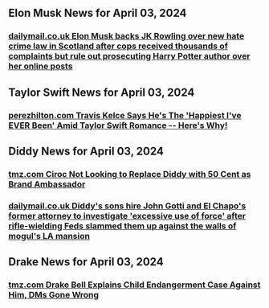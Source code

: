 ## Elon Musk News for April 03, 2024

### [**dailymail.co.uk** 	Elon Musk backs JK Rowling over new hate crime law in Scotland after cops received thousands of complaints but rule out prosecuting Harry Potter author over her online posts](	https://www.dailymail.co.uk/news/article-13268421/elon-musk-backs-jk-rowling-scotland-hate-crime-law-twitter-posts.html?ns_mchannel=rss&amp;ito=1490&amp;ns_campaign=1490)


## Taylor Swift News for April 03, 2024

### [**perezhilton.com** Travis Kelce Says He's The 'Happiest I've EVER Been' Amid Taylor Swift Romance -- Here's Why!](https://perezhilton.com/travis-kelce-happiest-ever-been-taylor-swift-romance/)


## Diddy News for April 03, 2024

### [**tmz.com** Ciroc Not Looking to Replace Diddy with 50 Cent as Brand Ambassador](https://www.tmz.com/2024/04/03/ciroc-not-looking-replace-diddy-50-cent-brand-ambassador/)

### [**dailymail.co.uk** 	Diddy's sons hire John Gotti and El Chapo's former attorney to investigate 'excessive use of force' after rifle-wielding Feds slammed them up against the walls of mogul's LA mansion](	https://www.dailymail.co.uk/news/article-13267737/Diddys-sons-hire-John-Gotti-El-Chapos-former-attorney-investigate-excessive-use-force-rifle-wielding-Feds-slammed-against-walls-moguls-LA-mansion.html?ns_mchannel=rss&amp;ito=1490&amp;ns_campaign=1490)


## Drake News for April 03, 2024

### [**tmz.com** Drake Bell Explains Child Endangerment Case Against Him, DMs Gone Wrong](https://www.tmz.com/2024/04/03/drake-bell-explain-child-endangerment-case-allegations-podcast-dm/)



